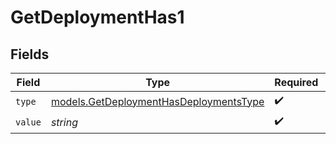 # GetDeploymentHas1


## Fields

| Field                                                                                  | Type                                                                                   | Required                                                                               | Description                                                                            |
| -------------------------------------------------------------------------------------- | -------------------------------------------------------------------------------------- | -------------------------------------------------------------------------------------- | -------------------------------------------------------------------------------------- |
| `type`                                                                                 | [models.GetDeploymentHasDeploymentsType](../models/getdeploymenthasdeploymentstype.md) | :heavy_check_mark:                                                                     | N/A                                                                                    |
| `value`                                                                                | *string*                                                                               | :heavy_check_mark:                                                                     | N/A                                                                                    |